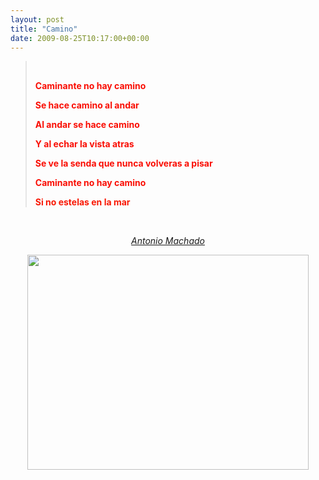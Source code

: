 ```yaml
---
layout: post
title: "Camino"
date: 2009-08-25T10:17:00+00:00
---
```

<div class="main">
		<blockquote>
	<p style="text-align: left;"> </p>
	<p style="text-align: left;"><strong><span style="color: #fa0e04;">Caminante no hay camino</span></strong></p>
	<p style="text-align: left;"><strong><span style="color: #fa0e04;">Se hace camino al andar</span></strong></p>
	<p style="text-align: left;"><strong><span style="color: #fa0e04;">Al andar se hace camino</span></strong></p>
	<p style="text-align: left;"><strong><span style="color: #fa0e04;">Y al echar la vista atras</span></strong></p>
	<p style="text-align: left;"><strong><span style="color: #fa0e04;">Se ve la senda que nunca volveras a pisar</span></strong></p>
	<p style="text-align: left;"><strong><span style="color: #fa0e04;">Caminante no hay camino</span></strong></p>
	<p style="text-align: left;"><span style="color: #f91905;"><strong>Si no estelas en la mar</strong></span></p>
	</blockquote>
	<p style="text-align: left;"><strong><br>
</strong></p>
	<p style="text-align: center;"><em><a href="http://fr.wikipedia.org/wiki/Antonio_Machado">Antonio Machado</a></em></p>
	<p style="text-align: center;"><a href="http://www.routard.com/images_contenu/communaute/photos/publi/060/pt59548.jpg"><img class="aligncenter" src="http://www.routard.com/images_contenu/communaute/photos/publi/060/pt59548.jpg" alt="" width="450" height="344"></a></p>
	<p style="text-align: center;"> </p>
	<p style="text-align: center;"> </p>
</div>
